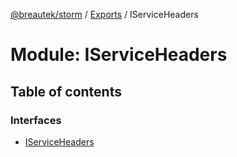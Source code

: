 [@breautek/storm](../README.md) / [Exports](../modules.md) / IServiceHeaders

# Module: IServiceHeaders

## Table of contents

### Interfaces

- [IServiceHeaders](../interfaces/iserviceheaders.iserviceheaders-1.md)
